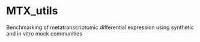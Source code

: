 # MTX_utils
Benchmarking of metatranscriptomic differential expression using synthetic and in vitro mock communities
